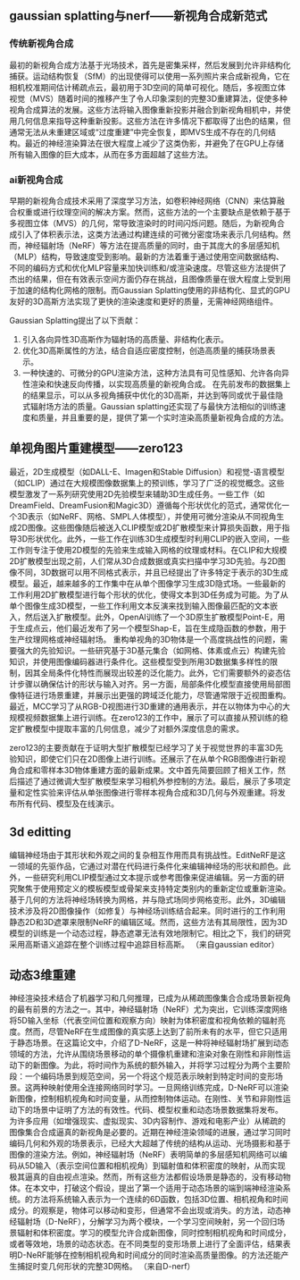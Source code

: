 ## gaussian splatting与nerf——新视角合成新范式
### 传统新视角合成  
最初的新视角合成方法基于光场技术，首先是密集采样，然后发展到允许非结构化捕获。运动结构恢复（SfM）的出现使得可以使用一系列照片来合成新视角，它在相机校准期间估计稀疏点云，最初用于3D空间的简单可视化。随后，多视图立体视觉（MVS）随着时间的推移产生了令人印象深刻的完整3D重建算法，促使多种视角合成算法的发展。这些方法将输入图像重新投影并融合到新视角相机中，并使用几何信息来指导这种重新投影。这些方法在许多情况下都取得了出色的结果，但通常无法从未重建区域或“过度重建”中完全恢复，即MVS生成不存在的几何结构。最近的神经渲染算法在很大程度上减少了这类伪影，并避免了在GPU上存储所有输入图像的巨大成本，从而在多方面超越了这些方法。

### ai新视角合成
早期的新视角合成技术采用了深度学习方法，如卷积神经网络（CNN）来估算融合权重或进行纹理空间的解决方案。然而，这些方法的一个主要缺点是依赖于基于多视图立体（MVS）的几何，常导致渲染时的时间闪烁问题。随后，为新视角合成引入了体积表示法，这类方法通过构建连续的可微分密度场来表示几何结构。然而，神经辐射场（NeRF）等方法在提高质量的同时，由于其庞大的多层感知机（MLP）结构，导致速度受到影响。最新的方法着重于通过使用空间数据结构、不同的编码方式和优化MLP容量来加快训练和/或渲染速度。尽管这些方法提供了杰出的结果，但在有效表示空间方面仍存在挑战，且图像质量在很大程度上受到用于加速的结构化网格的限制。而Gaussian Splatting使用的非结构化、显式的GPU友好的3D高斯方法实现了更快的渲染速度和更好的质量，无需神经网络组件。
  
Gaussian Splatting提出了以下贡献：
1. 引入各向异性3D高斯作为辐射场的高质量、非结构化表示。
2. 优化3D高斯属性的方法，结合自适应密度控制，创造高质量的捕获场景表示。
3. 一种快速的、可微分的GPU渲染方法，这种方法具有可见性感知、允许各向异性渲染和快速反向传播，以实现高质量的新视角合成。 在先前发布的数据集上的结果显示，可以从多视角捕获中优化的3D高斯，并达到等同或优于最佳隐式辐射场方法的质量。Gaussian splatting还实现了与最快方法相似的训练速度和质量，并且重要的是，提供了第一个实时渲染高质量新视角合成的方法。

## 单视角图片重建模型——zero123
最近，2D生成模型（如DALL-E、Imagen和Stable Diffusion）和视觉-语言模型（如CLIP）通过在大规模图像数据集上的预训练，学习了广泛的视觉概念。这些模型激发了一系列研究使用2D先验模型来辅助3D生成任务。一些工作（如DreamField、DreamFusion和Magic3D）遵循每个形状优化的范式，通常优化一个3D表示（如NeRF、网格、SMPL人体模型），并使用可微分渲染从不同视角生成2D图像。这些图像随后被送入CLIP模型或2D扩散模型来计算损失函数，用于指导3D形状优化。此外，一些工作在训练3D生成模型时利用CLIP的嵌入空间，一些工作则专注于使用2D模型的先验来生成输入网格的纹理或材料。在CLIP和大规模2D扩散模型出现之前，人们常从3D合成数据或真实扫描中学习3D先验。与2D图像不同，3D数据可以用不同格式表示，并且已经提出了许多特定于表示的3D生成模型。最近，越来越多的工作集中在从单个图像学习生成3D隐式场。一些最新的工作利用2D扩散模型进行每个形状的优化，使得文本到3D任务成为可能。为了从单个图像生成3D模型，一些工作利用文本反演来找到输入图像最匹配的文本嵌入，然后送入扩散模型。此外，OpenAI训练了一个3D原生扩散模型Point-E，用于生成点云，他们最近发布了另一个模型Shap-E，旨在生成隐函数的参数，用于生产纹理网格或神经辐射场。
重构单视角的3D物体是一个高度挑战性的问题，需要强大的先验知识。一些研究基于3D基元集合（如网格、体素或点云）构建先验知识，并使用图像编码器进行条件化。这些模型受到所用3D数据集多样性的限制，因其全局条件化特性而展现出较差的泛化能力。此外，它们需要额外的姿态估计步骤以确保估计的形状与输入对齐。另一方面，局部条件化模型直接使用局部图像特征进行场景重建，并展示出更强的跨域泛化能力，尽管通常限于近视图重构。最近，MCC学习了从RGB-D视图进行3D重建的通用表示，并在以物体为中心的大规模视频数据集上进行训练。在zero123的工作中，展示了可以直接从预训练的稳定扩散模型中提取丰富的几何信息，减少了对额外深度信息的需求。


zero123的主要贡献在于证明大型扩散模型已经学习了关于视觉世界的丰富3D先验知识，即使它们只在2D图像上进行训练。还展示了在从单个RGB图像进行新视角合成和零样本3D物体重建方面的最新成果。文中首先简要回顾了相关工作，然后描述了通过微调大型扩散模型来学习相机外参控制的方法。最后，展示了多项定量和定性实验来评估从单张图像进行零样本视角合成和3D几何与外观重建。将发布所有代码、模型及在线演示。

## 3d editting 
编辑神经场由于其形状和外观之间的复杂相互作用而具有挑战性。EditNeRF是这一领域的先驱作品，它通过对潜在代码进行条件化来编辑神经场的形状和颜色。此外，一些研究利用CLIP模型通过文本提示或参考图像来促进编辑。另一方面的研究聚焦于使用预定义的模板模型或骨架来支持特定类别内的重新定位或重新渲染。基于几何的方法将神经场转换为网格，并与隐式场同步网格变形。此外，3D编辑技术涉及将2D图像操作（如修复）与神经场训练结合起来。同时进行的工作利用静态2D和3D遮罩来限制NeRF的编辑区域。然而，这些方法有其局限性，因为3D模型的训练是一个动态过程，静态遮罩无法有效地限制它。相比之下，我们的研究采用高斯语义追踪在整个训练过程中追踪目标高斯。
（来自gaussian editor）

## 动态3维重建
神经渲染技术结合了机器学习和几何推理，已成为从稀疏图像集合合成场景新视角的最有前景的方法之一。其中，神经辐射场（NeRF）尤为突出，它训练深度网络将5D输入坐标（代表空间位置和观察方向）映射为体积密度和视角依赖的辐射亮度。然而，尽管NeRF在生成图像的真实感上达到了前所未有的水平，但它只适用于静态场景。在这篇论文中，介绍了D-NeRF，这是一种将神经辐射场扩展到动态领域的方法，允许从围绕场景移动的单个摄像机重建和渲染对象在刚性和非刚性运动下的新图像。为此，将时间作为系统的额外输入，并将学习过程分为两个主要阶段：一个编码场景到规范空间，另一个将这个规范表示映射到特定时间的变形场景。这两种映射使用全连接网络同时学习。一旦网络训练完成，D-NeRF可以渲染新图像，控制相机视角和时间变量，从而控制物体运动。在刚性、关节和非刚性运动下的场景中证明了方法的有效性。代码、模型权重和动态场景数据集将发布。
为许多应用（如增强现实、虚拟现实、3D内容制作、游戏和电影产业）从稀疏的图像集合合成逼真的新视角是必要的。近期在神经渲染领域的进展，通过学习同时编码几何和外观的场景表示，已经大大超越了传统的结构从运动、光场摄影和基于图像的渲染方法。例如，神经辐射场（NeRF）表明简单的多层感知机网络可以编码从5D输入（表示空间位置和相机视角）到辐射值和体积密度的映射，从而实现极其逼真的自由视点渲染。然而，所有这些方法都假设场景是静态的，没有移动物体。在本文中，打破这个假设，提出了第一个适用于动态场景的端到端神经渲染系统。的方法将系统输入表示为一个连续的6D函数，包括3D位置、相机视角和时间成分。的观察是，物体可以移动和变形，但通常不会出现或消失。的方法，动态神经辐射场（D-NeRF），分解学习为两个模块，一个学习空间映射，另一个回归场景辐射和体积密度。学习的模型允许合成新图像，同时控制相机视角和时间成分，或者等效地，场景的动态状态。在不同类型的变形场景上进行了全面评估，结果表明D-NeRF能够在控制相机视角和时间成分的同时渲染高质量图像。的方法还能产生捕捉时变几何形状的完整3D网格。
（来自D-nerf）
